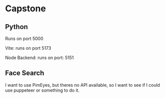 # Capstone

## Python

Runs on port 5000

Vite: runs on port 5173

Node Backend: runs on port: 5151

## Face Search

I want to use PimEyes, but theres no API available, so I want to see if I could use puppeteer or something to do it.
